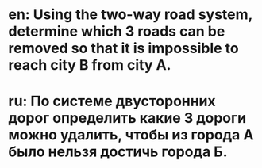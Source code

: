 # en: Using the two-way road system, determine which 3 roads can be removed so that it is impossible to reach city B from city A.
# ru: По системе двусторонних дорог определить какие 3 дороги можно удалить, чтобы из города А было нельзя достичь города Б.
